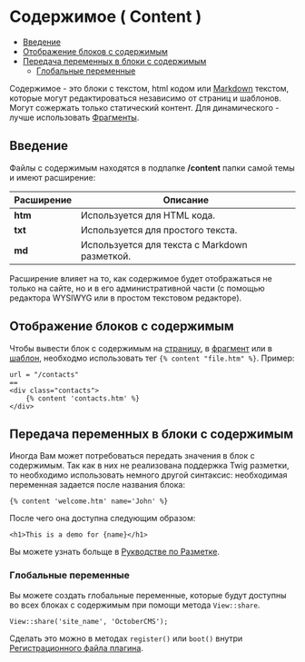 # Содержимое ( Content )

- [Введение](#introduction)
- [Отображение блоков с содержимым](#rendering-content-blocks)
- [Передача переменных в блоки с содержимым](#content-variables)
    - [Глобальные переменные](#content-global-variables)

Содержимое - это блоки с текстом, html кодом или [Markdown](http://daringfireball.net/projects/markdown/syntax) текстом, которые могут редактироваться независимо от страниц и шаблонов. Могут сожержать только статический контент. Для динамического - лучше использовать [Фрагменты](./cms-partials).

<a name="introduction"></a>
## Введение

Файлы с содержимым находятся в подпапке **/content** папки самой темы и имеют расширение:

Расширение | Описание
------------- | -------------
**htm** | Используется для HTML кода.
**txt** | Используется для простого текста.
**md** | Используется для текста с Markdown разметкой.

Расширение влияет на то, как содержимое будет отображаться не только на сайте, но и в его административной части (с помощью редактора WYSIWYG или в простом текстовом редакторе).

<a name="rendering-content-blocks"></a>
## Отображение блоков с содержимым

Чтобы вывести блок с содержимым на [страницу](./cms-pages), в [фрагмент](./cms-partials) или в [шаблон](./cms-layouts), необходмо использовать тег `{% content "file.htm" %}`. Пример:

    url = "/contacts"
    ==
    <div class="contacts">
        {% content 'contacts.htm' %}
    </div>

<a name="content-variables"></a>
## Передача переменных в блоки с содержимым

Иногда Вам может потребоваться передать значения в блок с содержимым. Так как в них не реализована поддержка Twig разметки, то необходимо использовать немного другой синтаксис: необходимая переменная задается после названия блока:

    {% content 'welcome.htm' name='John' %}

После чего она доступна следующим образом:

    <h1>This is a demo for {name}</h1>

Вы можете узнать больще в [Рукводстве по Разметке](./markup-tag-content).

<a name="content-global-variables"></a>
### Глобальные переменные

Вы можете создать глобальные переменные, которые будут доступны во всех блоках с содержимым при помощи метода `View::share`.

    View::share('site_name', 'OctoberCMS');

Сделать это можно в методах `register()` или `boot()` внутри [Регистрационного файла плагина](./plugin-registration).
